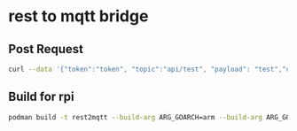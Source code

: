 # rest to mqtt bridge

## Post Request

```bash
curl --data '{"token":"token", "topic":"api/test", "payload": "test","qos":0, "retained":false }' localhost:8080/v1/mqtt
```

## Build for rpi

```bash
podman build -t rest2mqtt --build-arg ARG_GOARCH=arm --build-arg ARG_GOARM=7 .
```